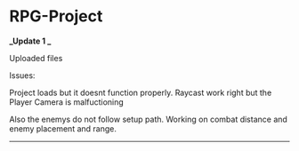 # RPG-Project
 
**_Update 1 _**

Uploaded files

Issues:

Project loads but it doesnt function properly.
Raycast work right but the Player Camera is malfuctioning

Also the enemys do not follow setup path. 
Working on combat distance and enemy placement and range.
***********************************************************************************************************************************************************************************


